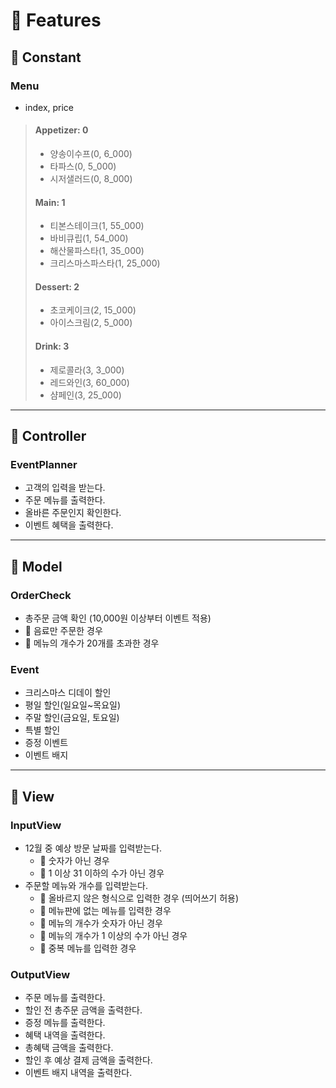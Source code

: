 📑 Features
===
## 📌 Constant

### Menu
- index, price
>#### Appetizer: 0
>- 양송이수프(0, 6_000)
>- 타파스(0, 5_000)
>- 시저샐러드(0, 8_000)
>#### Main: 1
>- 티본스테이크(1, 55_000)
>- 바비큐립(1, 54_000)
>- 해산물파스타(1, 35_000)
>- 크리스마스파스타(1, 25_000)
>#### Dessert: 2
>- 초코케이크(2, 15_000)
>- 아이스크림(2, 5_000)
>#### Drink: 3
>- 제로콜라(3, 3_000)
>- 레드와인(3, 60_000)
>- 샴페인(3, 25_000)

---
## 📌 Controller

### EventPlanner
- 고객의 입력을 받는다.
- 주문 메뉴를 출력한다.
- 올바른 주문인지 확인한다.
- 이벤트 혜택을 출력한다.

---
## 📌 Model

### OrderCheck
- 총주문 금액 확인 (10,000원 이상부터 이벤트 적용)
- 🚫 음료만 주문한 경우
- 🚫 메뉴의 개수가 20개를 초과한 경우

### Event
- 크리스마스 디데이 할인
- 평일 할인(일요일~목요일)
- 주말 할인(금요일, 토요일)
- 특별 할인
- 증정 이벤트
- 이벤트 배지

---
## 📌 View

### InputView
- 12월 중 예상 방문 날짜를 입력받는다.
  - 🚫 숫자가 아닌 경우
  - 🚫 1 이상 31 이하의 수가 아닌 경우
- 주문할 메뉴와 개수를 입력받는다.
  - 🚫 올바르지 않은 형식으로 입력한 경우 (띄어쓰기 허용)
  - 🚫 메뉴판에 없는 메뉴를 입력한 경우
  - 🚫 메뉴의 개수가 숫자가 아닌 경우
  - 🚫 메뉴의 개수가 1 이상의 수가 아닌 경우
  - 🚫 중복 메뉴를 입력한 경우

### OutputView
- 주문 메뉴를 출력한다.
- 할인 전 총주문 금액을 출력한다.
- 증정 메뉴를 출력한다.
- 혜택 내역을 출력한다.
- 총혜택 금액을 출력한다.
- 할인 후 예상 결제 금액을 출력한다.
- 이벤트 배지 내역을 출력한다.